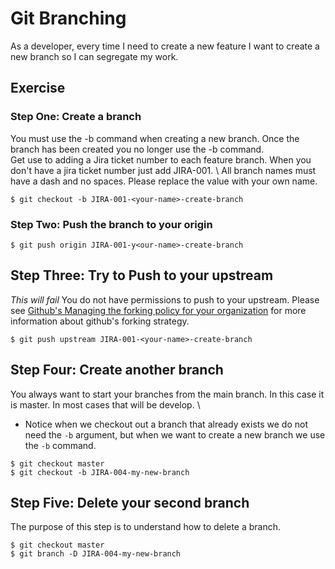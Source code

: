 # Git Branching

As a developer, every time I need to create a new feature I want to create a new branch so I can segregate my work.

## Exercise 

### Step One: Create a branch 
You must use the -b command when creating a new branch. Once the branch has been created you no longer use the -b command. \
Get use to adding a Jira ticket number to each feature branch. When you don't have a jira ticket number just add JIRA-001. \ 
All branch names must have a dash and no spaces. Please replace the <your-name> value with your own name.
 
```
$ git checkout -b JIRA-001-<your-name>-create-branch
```

### Step Two: Push the branch to your origin 
```
$ git push origin JIRA-001-y<our-name>-create-branch
```

## Step Three: Try to Push to your upstream 
*This will fail* You do not have permissions to push to your upstream. Please see [Github's Managing the forking policy for your organization](https://help.github.com/en/github/setting-up-and-managing-organizations-and-teams/managing-the-forking-policy-for-your-organization) for more information about github's forking strategy.
```
$ git push upstream JIRA-001-<your-name>-create-branch
```

## Step Four: Create another branch
You always want to start your branches from the main branch. In this case it is master. In most cases that will be develop. \
* Notice when we checkout out a branch that already exists we do not need the `-b` argument, but when we want to create a new branch we use the `-b` command.

```
$ git checkout master
$ git checkout -b JIRA-004-my-new-branch
```

## Step Five: Delete your second branch
The purpose of this step is to understand how to delete a branch. 
```
$ git checkout master
$ git branch -D JIRA-004-my-new-branch
```